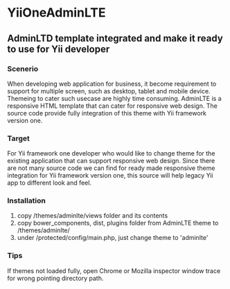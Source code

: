 # YiiOneAdminLTE
<h2>AdminLTD template integrated and make it ready to use for Yii developer</h2>

<h3>Scenerio</h3>
<p>When developing web application for business, it become requirement to support for multiple screen, such as desktop, tablet and mobile device. Themeing to cater such usecase are highly time consuming. AdminLTE is a responsive HTML template that can cater for responsive web design. The source code provide fully integration of this theme with Yii framework version one.</p>

<h3>Target</h3>
<p>For Yii framework one developer who would like to change theme for the existing application that can support responsive web design. Since there are not many source code we can find for ready made responsive theme integration for Yii framework version one, this source will help legacy Yii app to different look and feel.</p>

<h3>Installation</h3>
<ol>
  <li>copy /themes/adminlte/views folder and its contents</li>
  <li>copy bower_components, dist, plugins folder from AdminLTE theme to /themes/adminlte/</li>
  <li>under /protected/config/main.php, just change theme to 'adminlte'</li>
</ol>

<h3>Tips</h3>
<p>If themes not loaded fully, open Chrome or Mozilla inspector window trace for wrong pointing directory path.</p>
